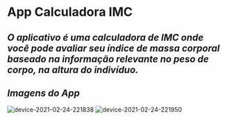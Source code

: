 # App Calculadora IMC
_O aplicativo é uma calculadora de IMC onde você pode avaliar seu índice de massa corporal baseado na informação relevante no peso de corpo, na altura do indivíduo._
---
_Imagens do App_
---
![device-2021-02-24-221838](https://user-images.githubusercontent.com/72363971/109090024-149d9680-76f1-11eb-83af-2bb904764518.png)
![device-2021-02-24-221950](https://user-images.githubusercontent.com/72363971/109090107-372faf80-76f1-11eb-8b46-1d481f770c3c.png)
